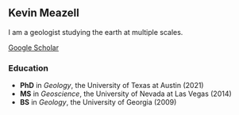 
## Kevin Meazell

I am a geologist studying the earth at multiple scales.

[Google Scholar](https://scholar.google.com/citations?user=JdB9FSwAAAAJ&hl=en)

### Education

- **PhD** in _Geology_, the University of Texas at Austin (2021)
- **MS** in _Geoscience_, the University of Nevada at Las Vegas (2014)
- **BS** in _Geology_, the University of Georgia (2009)


<!--
**kmeazell/kmeazell** is a ✨ _special_ ✨ repository because its `README.md` (this file) appears on your GitHub profile.

Here are some ideas to get you started:

- 🔭 I’m currently working on ...
- 🌱 I’m currently learning ...
- 👯 I’m looking to collaborate on ...
- 🤔 I’m looking for help with ...
- 💬 Ask me about ...
- 📫 How to reach me: ...
- 😄 Pronouns: ...
- ⚡ Fun fact: ...
-->
